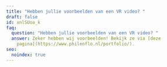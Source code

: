 ```yaml
---
title: "Hebben jullie voorbeelden van een VR video? "
draft: false
id: xnlSUoa_k
faq:
  question: "Hebben jullie voorbeelden van een VR video? "
  answer: Zeker hebben wij voorbeelden! Bekijk ze via [deze
    pagina](https://www.philenflo.nl/portfolio/).
seo:
  noindex: true
---
```

